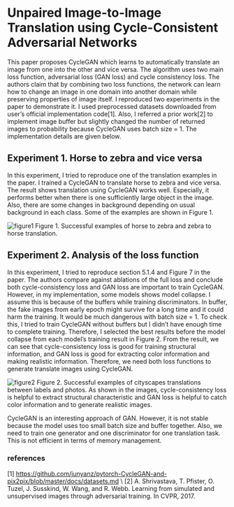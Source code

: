 # Unpaired Image-to-Image Translation using Cycle-Consistent Adversarial Networks

This paper proposes CycleGAN which learns to automatically translate an image from one into the other and vice versa. The algorithm uses two main loss function, adversarial loss (GAN loss) and cycle consistency loss. The authors claim that by combining two loss functions, the network can learn how to change an image in one domain into another domain while preserving properties of image itself. I reproduced two experiments in the paper to demonstrate it. 
I used preprocessed datasets downloaded from user’s official implementation code[1]. Also, I referred a prior work[2] to implement image buffer but slightly changed the number of returned images to probability because CycleGAN uses batch size = 1. The implementation details are given below.

## Experiment 1. Horse to zebra and vice versa
In this experiment, I tried to reproduce one of the translation examples in the paper. I trained a CycleGAN to translate horse to zebra and vice versa. The result shows translation using CycleGAN works well. Especially, it performs better when there is one sufficiently large object in the image. Also, there are some changes in background depending on usual background in each class. Some of the examples are shown in Figure 1. 

![figure1](https://user-images.githubusercontent.com/52485688/87550491-0bbffd80-c6ea-11ea-91d0-52955158e171.png)
Figure 1. Successful examples of horse to zebra and zebra to horse translation.


## Experiment 2. Analysis of the loss function
In this experiment, I tried to reproduce section 5.1.4 and Figure 7 in the paper. The authors compare against ablations of the full loss and conclude both cycle-consistency loss and GAN loss are important to train CycleGAN. However, in my implementation, some models shows model collapse. I assume this is because of the buffers while training discriminators. In buffer, the fake images from early epoch might survive for a long time and it could harm the training. It would be much dangerous with batch size = 1. To check this, I tried to train CycleGAN without buffers but I didn’t have enough time to complete training. Therefore, I selected the best results before the model collapse from each model’s training result in Figure 2. From the result, we can see that cycle-consistency loss is good for training structural information, and GAN loss is good for extracting color information and making realistic information. Therefore, we need both loss functions to generate translate images using CycleGAN. 

![figure2](https://user-images.githubusercontent.com/52485688/87550513-124e7500-c6ea-11ea-908e-b34bcccb2d88.png)
Figure 2. Successful examples of cityscapes translations between labels and photos. As shown in the images, cycle-consistency loss is helpful to extract structural characteristic and GAN loss is helpful to catch color information and to generate realistic images.


CycleGAN is an interesting approach of GAN. However, it is not stable because the model uses too small batch size and buffer together. Also, we need to train one generator and one discriminator for one translation task. This is not efficient in terms of memory management. 




### references
[1] https://github.com/junyanz/pytorch-CycleGAN-and-pix2pix/blob/master/docs/datasets.md \\
[2] A. Shrivastava, T. Pfister, O. Tuzel, J. Susskind, W. Wang, and R. Webb. Learning from simulated and unsupervised images through adversarial training. In CVPR, 2017.
